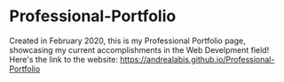 # Professional-Portfolio
Created in February 2020, this is my Professional Portfolio page, showcasing my current accomplishments in the Web Develpment field!
Here's the link to the website: https://andrealabis.github.io/Professional-Portfolio
